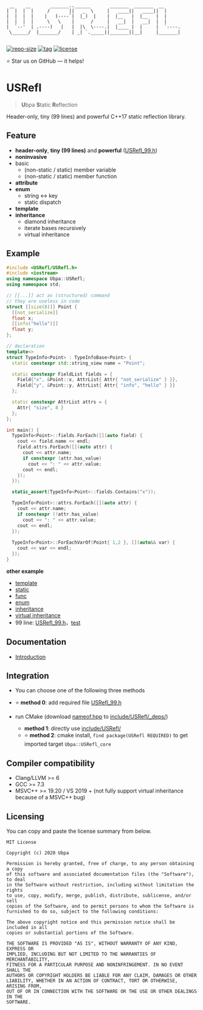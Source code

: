 ```

 __    __       _______..______       _______  _______  __      
|  |  |  |     /       ||   _  \     |   ____||   ____||  |     
|  |  |  |    |   (----`|  |_)  |    |  |__   |  |__   |  |     
|  |  |  |     \   \    |      /     |   __|  |   __|  |  |     
|  `--'  | .----)   |   |  |\  \----.|  |____ |  |     |  `----.
 \______/  |_______/    | _| `._____||_______||__|     |_______|
                                                                

```

[![repo-size](https://img.shields.io/github/languages/code-size/Ubpa/USRefl?style=flat)](https://github.com/Ubpa/USRefl/archive/master.zip) [![tag](https://img.shields.io/github/v/tag/Ubpa/USRefl)](https://github.com/Ubpa/USRefl/tags) [![license](https://img.shields.io/github/license/Ubpa/USRefl)](LICENSE) 

⭐ Star us on GitHub — it helps!

# USRefl

> **U**bpa **S**tatic **R**eflection

Header-only, tiny (99 lines) and powerful C++17 static reflection library.

## Feature

- **header-only**, **tiny (99 lines)** and **powerful** ([USRefl_99.h](include/USRefl_99.h))
- **noninvasive** 
- basic
  - (non-static / static) member variable
  - (non-static / static) member function
- **attribute** 
- **enum** 
  - string <-> key
  - static dispatch
- **template** 
- **inheritance** 
  - diamond inheritance
  - iterate bases recursively
  - virtual inheritance

## Example

```c++
#include <USRefl/USRefl.h>
#include <iostream>
using namespace Ubpa::USRefl;
using namespace std;

// [[...]] act as (structured) command
// they are useless in code
struct [[size(8)]] Point {
  [[not_serialize]]
  float x;
  [[info("hello")]]
  float y;
};

// declaration
template<>
struct TypeInfo<Point> : TypeInfoBase<Point> {
  static constexpr std::string_view name = "Point";

  static constexpr FieldList fields = {
    Field{"x", &Point::x, AttrList{ Attr{ "not_serialize" } }},
    Field{"y", &Point::y, AttrList{ Attr{ "info", "hello" } }}
  };

  static constexpr AttrList attrs = {
    Attr{ "size", 8 }
  };
};

int main() {
  TypeInfo<Point>::fields.ForEach([](auto field) {
    cout << field.name << endl;
    field.attrs.ForEach([](auto attr) {
      cout << attr.name;
      if constexpr (attr.has_value)
        cout << ": " << attr.value;
      cout << endl;
    });
  });

  static_assert(TypeInfo<Point>::fields.Contains("x"));

  TypeInfo<Point>::attrs.ForEach([](auto attr) {
    cout << attr.name;
    if constexpr (!attr.has_value)
      cout << ": " << attr.value;
    cout << endl;
  });
  
  TypeInfo<Point>::ForEachVarOf(Point{ 1,2 }, [](auto&& var) {
    cout << var << endl;
  });
}
```

**other example** 

- [template](src/test/01_template/main.cpp) 
- [static](src/test/02_static/main.cpp) 
- [func](src/test/03_func/main.cpp) 
- [enum](src/test/04_enum/main.cpp) 
- [inheritance](src/test/05_inheritance/main.cpp) 
- [virtual inheritance](src/test/07_virtual/main.cpp) 
- 99 line: [USRefl_99.h](include/USRefl_99.h)，[test](src/test/06_99/main.cpp) 

## Documentation

- [Introduction](doc/intro.md) 

## Integration

- You can choose one of the following three methods

- ⭐ **method 0**: add required file [USRefl_99.h](include/USRefl_99.h) 
- run CMake (download [nameof.hpp](https://github.com/Neargye/nameof/blob/master/include/nameof.hpp) to [include/USRefl/_deps/](include/USRefl/_deps/))
  - **method 1**: directly use [include/USRefl/](include/USRefl/) 
  - ⭐ **method 2**: cmake install, `find package(USRefl REQUIRED)` to get imported target `Ubpa::USRefl_core` 

## Compiler compatibility

- Clang/LLVM >= 6
- GCC >= 7.3
- MSVC++ >= 19.20 / VS 2019 + (not fully support virtual inheritance because of a MSVC++ bug)

## Licensing

You can copy and paste the license summary from below.

```
MIT License

Copyright (c) 2020 Ubpa

Permission is hereby granted, free of charge, to any person obtaining a copy
of this software and associated documentation files (the "Software"), to deal
in the Software without restriction, including without limitation the rights
to use, copy, modify, merge, publish, distribute, sublicense, and/or sell
copies of the Software, and to permit persons to whom the Software is
furnished to do so, subject to the following conditions:

The above copyright notice and this permission notice shall be included in all
copies or substantial portions of the Software.

THE SOFTWARE IS PROVIDED "AS IS", WITHOUT WARRANTY OF ANY KIND, EXPRESS OR
IMPLIED, INCLUDING BUT NOT LIMITED TO THE WARRANTIES OF MERCHANTABILITY,
FITNESS FOR A PARTICULAR PURPOSE AND NONINFRINGEMENT. IN NO EVENT SHALL THE
AUTHORS OR COPYRIGHT HOLDERS BE LIABLE FOR ANY CLAIM, DAMAGES OR OTHER
LIABILITY, WHETHER IN AN ACTION OF CONTRACT, TORT OR OTHERWISE, ARISING FROM,
OUT OF OR IN CONNECTION WITH THE SOFTWARE OR THE USE OR OTHER DEALINGS IN THE
SOFTWARE.
```

